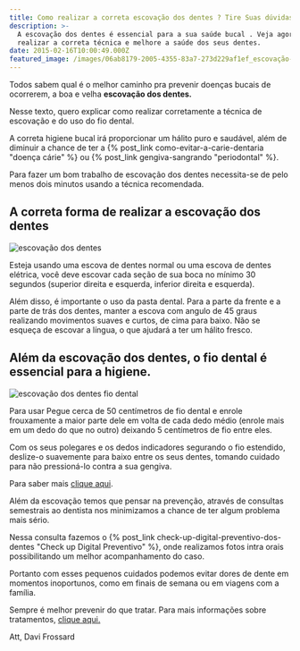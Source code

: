 ```yaml
---
title: Como realizar a correta escovação dos dentes ? Tire Suas dúvidas.
description: >-
  A escovação dos dentes é essencial para a sua saúde bucal . Veja agora como
  realizar a correta técnica e melhore a saúde dos seus dentes.
date: 2015-02-16T10:00:49.000Z
featured_image: /images/06ab8179-2005-4355-83a7-273d229af1ef_escovação-pasta.png
---
```


Todos sabem qual é o melhor caminho pra prevenir doenças bucais de ocorrerem, a boa e velha **escovação dos dentes.** 

Nesse texto, quero explicar como realizar corretamente a técnica de escovação e do uso do fio dental. 

A correta higiene bucal irá proporcionar um hálito puro e saudável, além de diminuir a chance de ter a {% post_link como-evitar-a-carie-dentaria "doença cárie" %} ou {% post_link gengiva-sangrando "periodontal" %}. 

Para fazer um bom trabalho de escovação dos dentes necessita-se de pelo menos dois minutos usando a técnica recomendada.

A correta forma de realizar a escovação dos dentes
--------------------------------------------------

![escovação dos dentes](/images/9186d3d6-f83d-4f1a-a5ad-197ae4571ce9_escovação-dos-dentes.jpg) 

Esteja usando uma escova de dentes normal ou uma escova de dentes elétrica, você deve escovar cada seção de sua boca no mínimo 30 segundos (superior direita e esquerda, inferior direita e esquerda). 

Além disso, é importante o uso da pasta dental. Para a parte da frente e a parte de trás dos dentes, manter a escova com angulo de 45 graus realizando movimentos suaves e curtos, de cima para baixo. Não se esqueça de escovar a língua, o que ajudará a ter um hálito fresco.

Além da escovação dos dentes, o **fio dental é essencial para a higiene**.
--------------------------------------------------------------------------

![escovação dos dentes fio dental](/images/51ef4032-8333-4d77-9362-ffb28aecbd43_escovação-dos-dentes-fio-dental.jpg) 

Para usar Pegue cerca de 50 centímetros de fio dental e enrole frouxamente a maior parte dele em volta de cada dedo médio (enrole mais em um dedo do que no outro) deixando 5 centímetros de fio entre eles. 

Com os seus polegares e os dedos indicadores segurando o fio estendido, deslize-o suavemente para baixo entre os seus dentes, tomando cuidado para não pressioná-lo contra a sua gengiva. 

Para saber mais [clique aqui](/tratamentos/prevencao-e-manutencao/ "Prevenção e Manutenção"). 

Além da escovação temos que pensar na prevenção, através de consultas semestrais ao dentista nos minimizamos a chance de ter algum problema mais sério. 

Nessa consulta fazemos o {% post_link check-up-digital-preventivo-dos-dentes "Check up Digital Preventivo" %}, onde realizamos fotos intra orais possibilitando um melhor acompanhamento do caso. 

Portanto com esses pequenos cuidados podemos evitar dores de dente em momentos inoportunos, como em finais de semana ou em viagens com a família. 

Sempre é melhor prevenir do que tratar. Para mais informações sobre tratamentos, [clique aqui.](/tratamentos/)

Att, 
Davi Frossard
